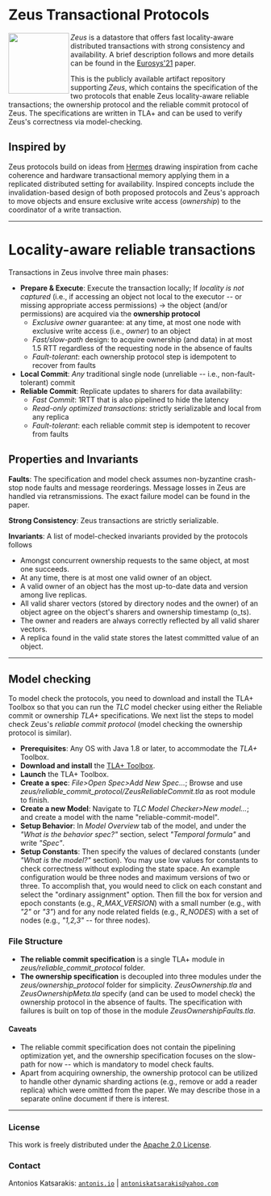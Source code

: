 # Zeus Transactional Protocols

<img align="left" height="120" src="https://github.com/akatsarakis/zeus-specification/blob/master/zeus.png">

*Zeus* is a datastore that offers fast locality-aware distributed transactions with strong consistency and availability. A brief description follows and more details can be found in the [Eurosys'21](https://2021.eurosys.org/) paper. 

This is the publicly available artifact repository supporting *Zeus*, which contains the specification of the two protocols that enable Zeus locality-aware reliable transactions; the ownership protocol and the reliable commit protocol of Zeus. The specifications are written in TLA+ and can be used to verify Zeus's correctness via model-checking.

##  Inspired by
Zeus protocols build on ideas from [Hermes](https://hermes-protocol.com/) drawing inspiration from cache coherence and hardware transactional memory applying them in a replicated distributed setting for availability. Inspired concepts include the invalidation-based design of both proposed protocols and Zeus's approach to move objects and ensure exclusive write access (*ownership*) to the coordinator of a write transaction.

----
# Locality-aware reliable transactions  
Transactions in Zeus involve three main phases:
  - __Prepare & Execute__: Execute the transaction locally; 
  If *locality is not captured* (i.e., if accessing an object not local to the executor -- or missing appropriate access permissions) 
  &rarr; the object (and/or permissions) are acquired via the __ownership protocol__ 
    - *Exclusive owner* guarantee: at any time, at most one node with exclusive write access (i.e., *owner*) to an object     
    - *Fast/slow-path* design: to acquire ownership (and data) in at most 1.5 RTT regardless of the requesting node in the absence of faults
    - *Fault-tolerant*: each ownership protocol step is idempotent to recover from faults
  - __Local Commit__: *Any* traditional single node (unreliable -- i.e., non-fault-tolerant) commit
  - __Reliable Commit__: Replicate updates to sharers for data availability: 
    - *Fast Commit*: 1RTT that is also pipelined to hide the latency
    - *Read-only optimized transactions*: strictly serializable and local from any replica
    - *Fault-tolerant*: each reliable commit step is idempotent to recover from faults 

## Properties and Invariants
__Faults__: The specification and model check assumes non-byzantine crash-stop node faults and message reorderings.
Message losses in Zeus are handled via retransmissions. The exact failure model can be found in the paper.

__Strong Consistency__: Zeus transactions are strictly serializable.

__Invariants__: A list of model-checked invariants provided by the protocols follows
* Amongst concurrent ownership requests to the same object, at most one succeeds.
* At any time, there is at most one valid owner of an object.
* A valid owner of an object has the most up-to-date data and version among live replicas.
* All valid sharer vectors (stored by directory nodes and the owner) of an object agree on the object's sharers and ownership timestamp (o_ts).
* The owner and readers are always correctly reflected by all valid sharer vectors.  
* A replica found in the valid state stores the latest committed value of an object.

---- 

## Model checking
To model check the protocols, you need to download and install the TLA+ Toolbox so that you can run the *TLC* model checker using either the Reliable commit or ownership *TLA+* specifications. We next list the steps to model check Zeus's *reliable commit protocol* (model checking the ownership protocol is similar).
* __Prerequisites__: Any OS with Java 1.8 or later, to accommodate the *TLA+* Toolbox.
* __Download and install__ the [TLA+ Toolbox](https://lamport.azurewebsites.net/tla/toolbox.html).
* __Launch__ the TLA+ Toolbox.
* __Create a spec__: *File>Open Spec>Add New Spec...*; Browse and use *zeus/reliable_commit_protocol/ZeusReliableCommit.tla* as root module to finish.
* __Create a new Model__: Navigate to *TLC Model Checker>New model...*; and create a model with the name "reliable-commit-model".
* __Setup Behavior__: In *Model Overview* tab of the model, and under the *"What is the behavior spec?"* section, select *"Temporal formula"* and write *"Spec"*.
* __Setup Constants__: Then specify the values of declared constants (under *"What is the model?"* section). You may use low values for constants to check correctness without exploding the state space. An example configuration would be three nodes and maximum versions of two or three. To accomplish that, you would need to click on each constant and select the "ordinary assignment" option. Then fill the box for version and epoch constants (e.g., *R_MAX_VERSION*) with a small number (e.g., with *"2"* or *"3"*) and for any node related fields (e.g., *R_NODES*) with a set of nodes (e.g., *"1,2,3"* -- for three nodes).

### File Structure
* __The reliable commit specification__ is a single TLA+ module in *zeus/reliable_commit_protocol* folder.
* __The ownership specification__ is decoupled into three modules under the *zeus/ownership_protocol* folder for simplicity. *ZeusOwnership.tla* and *ZeusOwnershipMeta.tla* specify (and can be used to model check) the ownership protocol in the absence of faults. The specification with failures is built on top of those in the module *ZeusOwnershipFaults.tla*.

#### Caveats 
* The reliable commit specification does not contain the pipelining optimization yet, and the ownership specification focuses on the slow-path for now -- which is mandatory to model check faults. 
* Apart from acquiring ownership, the ownership protocol can be utilized to handle other dynamic sharding actions (e.g., remove or add a reader replica) which were omitted from the paper. We may describe those in a separate online document if there is interest. 

----
### License
This work is freely distributed under the [Apache 2.0 License](https://www.apache.org/licenses/LICENSE-2.0 "Apache 2.0").  

### Contact
 Antonios Katsarakis: [`antonis.io`](http://antonis.io/ "Personal webpage") |  [`antoniskatsarakis@yahoo.com`](mailto:antoniskatsarakis@yahoo.com?subject=[GitHub]%20Zeus%20Specification "Email")

